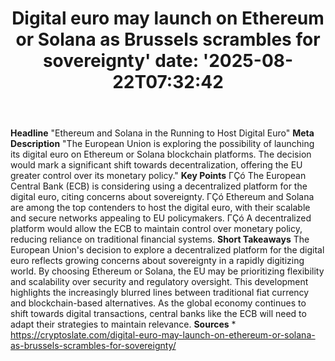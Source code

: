 ﻿---
title: "Digital euro may launch on Ethereum or Solana as Brussels scrambles for sovereignty'
date: '2025-08-22T07:32:42"
category: "Markets"
summary: ""
slug: "digital euro may launch on ethereum or solana as brussels sc"
source_urls:
  - "https://cryptoslate.com/digital-euro-may-launch-on-ethereum-or-solana-as-brussels-scrambles-for-sovereignty/"
seo:
  title: "Digital euro may launch on Ethereum or Solana as Brussels scrambles for sovereignty | Hash n Hedge'
  description: '"
  keywords: ["news", "markets", "brief"]
---
**Headline** "Ethereum and Solana in the Running to Host Digital Euro"  **Meta Description** "The European Union is exploring the possibility of launching its digital euro on Ethereum or Solana blockchain platforms. The decision would mark a significant shift towards decentralization, offering the EU greater control over its monetary policy."  **Key Points**  ΓÇó The European Central Bank (ECB) is considering using a decentralized platform for the digital euro, citing concerns about sovereignty. ΓÇó Ethereum and Solana are among the top contenders to host the digital euro, with their scalable and secure networks appealing to EU policymakers. ΓÇó A decentralized platform would allow the ECB to maintain control over monetary policy, reducing reliance on traditional financial systems.  **Short Takeaways**  The European Union's decision to explore a decentralized platform for the digital euro reflects growing concerns about sovereignty in a rapidly digitizing world. By choosing Ethereum or Solana, the EU may be prioritizing flexibility and scalability over security and regulatory oversight.  This development highlights the increasingly blurred lines between traditional fiat currency and blockchain-based alternatives. As the global economy continues to shift towards digital transactions, central banks like the ECB will need to adapt their strategies to maintain relevance.  **Sources** * https://cryptoslate.com/digital-euro-may-launch-on-ethereum-or-solana-as-brussels-scrambles-for-sovereignty/ 
